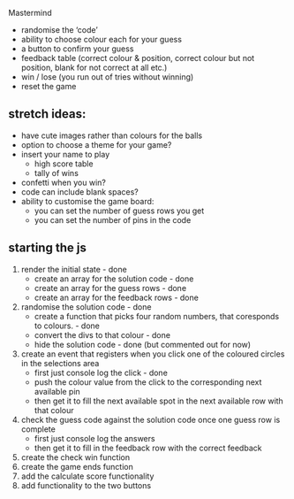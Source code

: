 Mastermind

-   randomise the ‘code’
-   ability to choose colour each for your guess
-   a button to confirm your guess
-   feedback table (correct colour & position, correct colour but not position, blank for not correct at all etc.)
-   win / lose (you run out of tries without winning)
-   reset the game

## stretch ideas:

-   have cute images rather than colours for the balls
-   option to choose a theme for your game?
-   insert your name to play
    -   high score table
    -   tally of wins
-   confetti when you win?
-   code can include blank spaces?
-   ability to customise the game board:
    -   you can set the number of guess rows you get
    -   you can set the number of pins in the code

## starting the js

1. render the initial state - done
    - create an array for the solution code - done
    - create an array for the guess rows - done
    - create an array for the feedback rows - done
1. randomise the solution code - done
    - create a function that picks four random numbers, that coresponds to colours. - done
    - convert the divs to that colour - done
    - hide the solution code - done (but commented out for now)
1. create an event that registers when you click one of the coloured circles in the selections area
    - first just console log the click - done
    - push the colour value from the click to the corresponding next available pin
    - then get it to fill the next available spot in the next available row with that colour
1. check the guess code against the solution code once one guess row is complete
    - first just console log the answers
    - then get it to fill in the feedback row with the correct feedback
1. create the check win function
1. create the game ends function
1. add the calculate score functionality
1. add functionality to the two buttons

